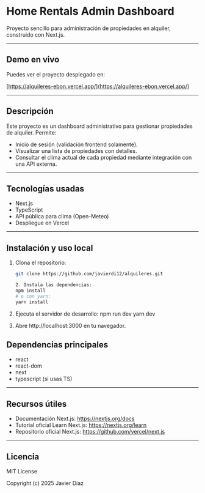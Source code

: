 # Home Rentals Admin Dashboard

Proyecto sencillo para administración de propiedades en alquiler, construido con Next.js.

---

## Demo en vivo

Puedes ver el proyecto desplegado en:

[https://alquileres-ebon.vercel.app/](https://alquileres-ebon.vercel.app/)

---

## Descripción

Este proyecto es un dashboard administrativo para gestionar propiedades de alquiler. Permite:

- Inicio de sesión (validación frontend solamente).
- Visualizar una lista de propiedades con detalles.
- Consultar el clima actual de cada propiedad mediante integración con una API externa.

---

## Tecnologías usadas

- Next.js 
- TypeScript
- API pública para clima (Open-Meteo)
- Despliegue en Vercel

---

## Instalación y uso local

1. Clona el repositorio:
   ```bash
   git clone https://github.com/javierdi12/alquileres.git

   2. Instala las dependencias:
   npm install
   # o con yarn:
   yarn install

3. Ejecuta el servidor de desarrollo:
   npm run dev
   yarn dev

4. Abre http://localhost:3000 en tu navegador.

## Dependencias principales

- react
- react-dom
- next
- typescript (si usas TS)

---

## Recursos útiles

- Documentación Next.js: https://nextjs.org/docs
- Tutorial oficial Learn Next.js: https://nextjs.org/learn
- Repositorio oficial Next.js: https://github.com/vercel/next.js

---

   
## Licencia

MIT License

Copyright (c) 2025 Javier Díaz